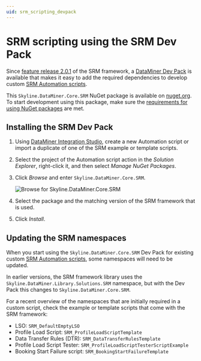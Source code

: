 ```yaml
---
uid: srm_scripting_devpack
---
```


# SRM scripting using the SRM Dev Pack

Since [feature release 2.0.1](xref:SRM_2.0.1) of the SRM framework, a [DataMiner Dev Pack](xref:TOODataMinerDevPackages) is available that makes it easy to add the required dependencies to develop custom [SRM Automation scripts](xref:srm_scripting).

This `Skyline.DataMiner.Core.SRM` NuGet package is available on [nuget.org](https://www.nuget.org/packages/Skyline.DataMiner.Core.SRM). To start development using this package, make sure the [requirements for using NuGet packages](xref:TOODataMinerDevPackages#requirements) are met.

## Installing the SRM Dev Pack

1. Using [DataMiner Integration Studio](xref:Overall_concept_of_the_DataMiner_Integration_Studio), create a new Automation script or import a duplicate of one of the SRM example or template scripts.

1. Select the project of the Automation script action in the *Solution Explorer*, right-click it, and then select *Manage NuGet Packages*.

1. Click *Browse* and enter `Skyline.DataMiner.Core.SRM`.

   ![Browse for `Skyline.DataMiner.Core.SRM`](~/user-guide/images/SRM_BrowseForSkylineDataMinerCoreSRM.png)

1. Select the package and the matching version of the SRM framework that is used.

1. Click *Install*.

## Updating the SRM namespaces

When you start using the `Skyline.DataMiner.Core.SRM` Dev Pack for existing custom [SRM Automation scripts](xref:srm_scripting), some namespaces will need to be updated.

In earlier versions, the SRM framework library uses the `Skyline.DataMiner.Library.Solutions.SRM` namespace, but with the Dev Pack this changes to `Skyline.DataMiner.Core.SRM`.

For a recent overview of the namespaces that are initially required in a custom script, check the example or template scripts that come with the SRM framework:

- LSO: `SRM_DefaultEmptyLSO`
- Profile Load Script: `SRM_ProfileLoadScriptTemplate`
- Data Transfer Rules (DTR): `SRM_DataTransferRulesTemplate`
- Profile Load Script Tester: `SRM_ProfileLoadScriptTesterScriptExample`
- Booking Start Failure script: `SRM_BookingStartFailureTemplate`
